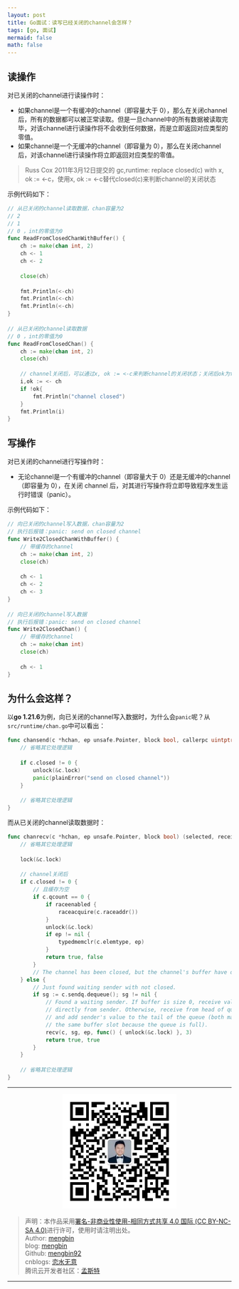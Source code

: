 ```yaml
---
layout: post
title: Go面试：读写已经关闭的channel会怎样？
tags: [go, 面试]
mermaid: false
math: false
---  
```


## 读操作

对已关闭的channel进行读操作时：  

- 如果channel是一个有缓冲的channel（即容量大于 0），那么在关闭channel后，所有的数据都可以被正常读取。但是一旦channel中的所有数据被读取完毕，对该channel进行读操作将不会收到任何数据，而是立即返回对应类型的零值。
- 如果channel是一个无缓冲的channel（即容量为 0），那么在关闭channel后，对该channel进行读操作将立即返回对应类型的零值。

> Russ Cox 2011年3月12日提交的 gc,runtime: replace closed(c) with x, ok := <-c，使用x, ok := <-c替代closed(c)来判断channel的关闭状态

示例代码如下：  

```go
// 从已关闭的channel读取数据，chan容量为2
// 2
// 1
// 0 ，int的零值为0
func ReadFromClosedChanWithBuffer() {
	ch := make(chan int, 2)
	ch <- 1
	ch <- 2

	close(ch)

	fmt.Println(<-ch)
	fmt.Println(<-ch)
	fmt.Println(<-ch)
}

// 从已关闭的channel读取数据
// 0 ，int的零值为0
func ReadFromClosedChan() {
	ch := make(chan int, 2)
	close(ch)

    // channel关闭后，可以通过x, ok := <-c来判断channel的关闭状态；关闭后ok为false
	i,ok := <- ch
	if !ok{
		fmt.Println("channel closed")
	}
	fmt.Println(i)
}
```

## 写操作

对已关闭的channel进行写操作时：

- 无论channel是一个有缓冲的channel（即容量大于 0）还是无缓冲的channel（即容量为 0），在关闭 channel 后，对其进行写操作将立即导致程序发生运行时错误（panic）。

示例代码如下：  

```go
// 向已关闭的channel写入数据，chan容量为2
// 执行后报错：panic: send on closed channel
func Write2ClosedChanWithBuffer() {
	// 带缓存的channel
	ch := make(chan int, 2)
	close(ch)

	ch <- 1
	ch <- 2
	ch <- 3
}

// 向已关闭的channel写入数据
// 执行后报错：panic: send on closed channel
func Write2ClosedChan() {
	// 带缓存的channel
	ch := make(chan int)
	close(ch)

	ch <- 1
}
```  

## 为什么会这样？

以**go 1.21.6**为例，向已关闭的channel写入数据时，为什么会`panic`呢？从`src/runtime/chan.go`中可以看出：  

```go
func chansend(c *hchan, ep unsafe.Pointer, block bool, callerpc uintptr) bool {
	// 省略其它处理逻辑

	if c.closed != 0 {
		unlock(&c.lock)
		panic(plainError("send on closed channel"))
	}

	// 省略其它处理逻辑
}
``` 

而从已关闭的channel读取数据时：  

```go
func chanrecv(c *hchan, ep unsafe.Pointer, block bool) (selected, received bool) {
	// 省略其它处理逻辑

	lock(&c.lock)

    // channel关闭后
	if c.closed != 0 {
        // 且缓存为空
		if c.qcount == 0 {
			if raceenabled {
				raceacquire(c.raceaddr())
			}
			unlock(&c.lock)
			if ep != nil {
				typedmemclr(c.elemtype, ep)
			}
			return true, false
		}
		// The channel has been closed, but the channel's buffer have data.
	} else {
		// Just found waiting sender with not closed.
		if sg := c.sendq.dequeue(); sg != nil {
			// Found a waiting sender. If buffer is size 0, receive value
			// directly from sender. Otherwise, receive from head of queue
			// and add sender's value to the tail of the queue (both map to
			// the same buffer slot because the queue is full).
			recv(c, sg, ep, func() { unlock(&c.lock) }, 3)
			return true, true
		}
	}

	// 省略其它处理逻辑
}
```  

---

<div align="center">
  <img src="../img/qrcode_wechat.jpg" alt="孟斯特">
</div>

> 声明：本作品采用[署名-非商业性使用-相同方式共享 4.0 国际 (CC BY-NC-SA 4.0)](https://creativecommons.org/licenses/by-nc-sa/4.0/deed.zh)进行许可，使用时请注明出处。  
> Author: [mengbin](mengbin1992@outlook.com)  
> blog: [mengbin](https://mengbin.top)  
> Github: [mengbin92](https://mengbin92.github.io/)  
> cnblogs: [恋水无意](https://www.cnblogs.com/lianshuiwuyi/)  
> 腾讯云开发者社区：[孟斯特](https://cloud.tencent.com/developer/user/6649301)  

---
